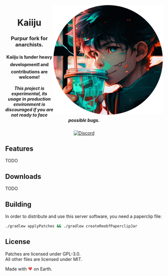 <img src="logo.png" alt="" width=350 align="right">
<div align="center">
  <h1>Kaiiju</h1>
  <h3>Purpur fork for anarchists.</h3>
  <h4>Kaiiju is ❗under heavy development❗ and contributions are welcome!</h4>
  <h5><b>This project is experimental, its usage in production environment is discouraged if you are not ready to face possible bugs.</b></h5>
  
  [![Discord](https://img.shields.io/discord/1059774886672859136?color=5865F2&label=discord&style=for-the-badge)](https://discord.gg/EPwVGg9u)
</div>

## Features

TODO

## Downloads

TODO

## Building
In order to distribute and use this server software, you need a paperclip file:

```bash
./gradlew applyPatches && ./gradlew createReobfPaperclipJar
```

## License
Patches are licensed under GPL-3.0.  
All other files are licensed under MIT.

Made with <span style="color: #e25555;">&#9829;</span> on Earth.
